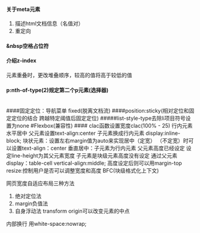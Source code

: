 #### 关于meta元素
1. 描述html文档信息（名值对）
2. 重定向

#### &nbsp空格占位符
#### 介绍z-index
元素重叠时，更改堆叠顺序，较高的值将高于较低的值
#### p:nth-of-type(2)规定第二个p元素(选择器)
<br>
####固定定位：导航菜单 fixed(脱离文档流)
####position:sticky(相对定位和固定定位的结合 跨越特定阈值后固定定位)
#####list-style-type去除li项目符号设置为none
#Flexbox(兼容性)
#### clac函数设置宽度clac(100% - 25)
行内元素水平居中 父元素设置text-align:center 子元素换成行内元素 display:inline-block;
块状元素：设置左右margin值为auto来实现居中（定宽）
（不定宽）时可以设置text-align：center
垂直居中：子元素为行内元素 父元素高度已经设定
设定line-height为其父元素宽度
子元素是块级元素高度没有设定 通过父元素display：table-cell vertical-align:middle;
高度设定后则可以用margin-top
resize:控制用户是否可以调整宽度和高度
BFC(块级格式化上下文)

网页宽度自适应布局三种方法
1. 绝对定位法
2. margin负值法
3. 自身浮动法
transform origin可以改变元素的中点

内部换行 用white-space:nowrap;
